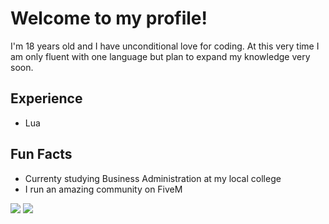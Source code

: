 # Welcome to my profile!
I'm 18 years old and I have unconditional love for coding. At this very time I am only fluent with one language but plan to expand my knowledge very soon.

## Experience
- Lua

## Fun Facts
- Currenty studying Business Administration at my local college
- I run an amazing community on FiveM

<img src="[https://github-readme-stats.vercel.app/api?username=BombayV&count_private=true&include_all_commits=true&show_icons=true&theme=omni&custom_title=Bombay's Bad Stats](https://github-readme-stats.vercel.app/api?username=BreezyTheDev&count_private=true&include_all_commits=true&show_icons=true&theme=omni&custom_title=BreezyTheDev%20Stats)"/>
<img src="https://komarev.com/ghpvc/?username=BombayV&style=flat-square"/>
